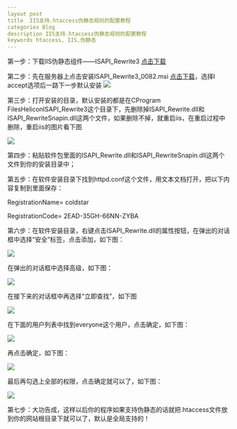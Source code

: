 ```yaml
---
layout post
title  IIS支持.htaccess伪静态规则的配置教程
categories Blog
description IIS支持.htaccess伪静态规则的配置教程
keywords htaccess, IIS,伪静态
---
```


第一步：下载IIS伪静态组件——ISAPI_Rewrite3  [点击下载](httpwww.jb51.netsofts41171.html)

第二步：先在服务器上点击安装ISAPI_Rewrite3_0082.msi  [点击下载](httpwww.helicontech.comisapi_rewritedownload.html)，选择I accept选项后一路下一步默认安装 
![](httpsraw.githubusercontent.comxuxiaoleiimagesmaster20190717172001.png)

第三步：打开安装的目录，默认安装的都是在CProgram FilesHeliconISAPI_Rewrite3这个目录下，先删除掉ISAPI_Rewrite.dll和ISAPI_RewriteSnapin.dll这两个文件，如果删除不掉，就重启iis，在重启过程中删除，重启iis的图片看下图

![](httpsraw.githubusercontent.comxuxiaoleiimagesmaster20190717173418.png)

第四步：粘贴软件包里面的ISAPI_Rewrite.dll和ISAPI_RewriteSnapin.dll这两个文件到你的安装目录中；

第五步：在软件安装目录下找到httpd.conf这个文件，用文本文档打开，把以下内容复制到里面保存：

RegistrationName= coldstar

RegistrationCode= 2EAD-35GH-66NN-ZYBA

第六步：在软件安装目录，右键点击ISAPI_Rewrite.dll的属性按钮，在弹出的对话框中选择“安全”标签，点击添加，如下图：

![](https://img.itgo.ml/img/20190717173631.png)

在弹出的对话框中选择高级，如下图：

![](https://img.itgo.ml/img/20190717173735.png)

在接下来的对话框中再选择“立即查找”，如下图

![](https://img.itgo.ml/img/20190717173820.png)

在下面的用户列表中找到everyone这个用户，点击确定，如下图：

![](https://img.itgo.ml/img/20190717173852.png)

再点击确定，如下图：

![](https://img.itgo.ml/img/20190717173938.png)

最后再勾选上全部的权限，点击确定就可以了，如下图：

![](https://img.itgo.ml/img/20190717174025.png)

第七步：大功告成，这样以后你的程序如果支持伪静态的话就把.htaccess文件放到你的网站根目录下就可以了，默认是全局支持的！
